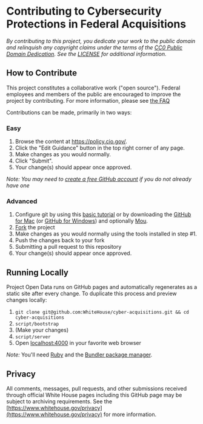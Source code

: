 # Contributing to Cybersecurity Protections in Federal Acquisitions 

*By contributing to this project, you dedicate your work to the public domain and relinquish any copyright claims under the terms of the [CC0 Public Domain Dedication](http://creativecommons.org/publicdomain/zero/1.0/). See the [LICENSE](https://github.com/WhiteHouse/cyber-acquisitions/blob/master/LICENSE.md) for additional information.*

## How to Contribute

This project constitutes a collaborative work ("open source"). Federal employees and members of the public are encouraged to improve the project by contributing. For more information, please see [the FAQ](https://project-open-data.cio.gov/faq/)

Contributions can be made, primarily in two ways:

### Easy

1. Browse the content at https://policy.cio.gov/.
2. Click the "Edit Guidance" button in the top right corner of any page.
3. Make changes as you would normally.
4. Click "Submit".
5. Your change(s) should appear once approved.

*Note: You may need to [create a free GitHub account](https://github.com/signup/free) if you do not already have one*

### Advanced

1. Configure git by using this [basic tutorial](https://help.github.com/articles/set-up-git) or by downloading the [GitHub for Mac](http://mac.github.com/) (or [GitHub for Windows](http://windows.github.com/)) and optionally [Mou](http://mouapp.com/).
2. [Fork](https://help.github.com/articles/fork-a-repo) the project
3. Make changes as you would normally using the tools installed in step #1.
4. Push the changes back to your fork
5. Submitting a pull request to this repository
6. Your change(s) should appear once approved.

## Running Locally

Project Open Data runs on GitHub pages and automatically regenerates as a static site after every change. To duplicate this process and preview changes locally:

1. `git clone git@github.com:WhiteHouse/cyber-acquisitions.git && cd cyber-acquisitions`
2. `script/bootstrap`
3. (Make your changes)
4. `script/server`
5. Open [localhost:4000](http://localhost:4000) in your favorite web browser

*Note:* You'll need [Ruby](http://www.ruby-lang.org/) and the [Bundler package manager](http://gembundler.com/).

## Privacy

All comments, messages, pull requests, and other submissions received through official White House pages including this GitHub page may be subject to archiving requirements. See the [https://www.whitehouse.gov/privacy](https://www.whitehouse.gov/privacy) for more information.
